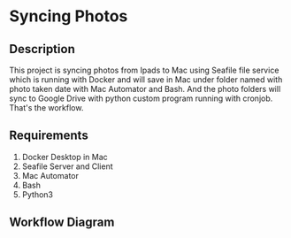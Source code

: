 # Syncing Photos

Description
-----------
This project is syncing photos from Ipads to Mac using Seafile file service which is running with Docker and will save in Mac under folder named with photo taken date with Mac Automator and Bash. And the photo folders will sync to Google Drive with python custom program running with cronjob. That's the workflow.

Requirements
-----------
1. Docker Desktop in Mac
2. Seafile Server and Client
3. Mac Automator
4. Bash
5. Python3

Workflow Diagram
----------------
